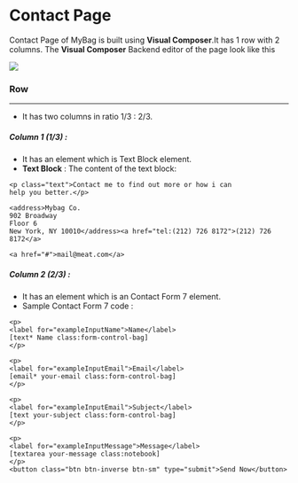 # Contact Page

Contact Page of MyBag is built using **Visual Composer**.It has 1 row with 2 columns. The **Visual Composer** Backend editor of the page look like this

![](http://transvelo.github.io/docs/mybag/images/contact.png)

### Row
---
* It has two columns in ratio 1/3 : 2/3.

##### Column 1 (1/3) :

* It has an element which is Text Block element.
* **Text Block** : The content of the text block:

```
<p class="text">Contact me to find out more or how i can
help you better.</p>

<address>Mybag Co.
902 Broadway
Floor 6
New York, NY 10010</address><a href="tel:(212) 726 8172">(212) 726 8172</a>

<a href="#">mail@meat.com</a>
```

##### Column 2 (2/3) :
* It has an element which is an Contact Form 7 element.
* Sample Contact Form 7 code :

```
<p>
<label for="exampleInputName">Name</label>
[text* Name class:form-control-bag]
</p>

<p>
<label for="exampleInputEmail">Email</label>
[email* your-email class:form-control-bag]
</p>

<p>
<label for="exampleInputEmail">Subject</label>
[text your-subject class:form-control-bag]
</p>

<p>
<label for="exampleInputMessage">Message</label>
[textarea your-message class:notebook]
</p>
<button class="btn btn-inverse btn-sm" type="submit">Send Now</button>
```




